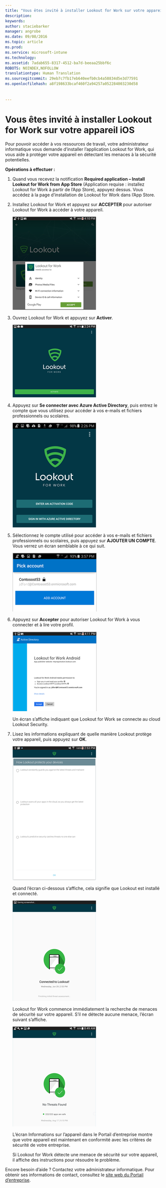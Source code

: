 ```yaml
---
title: "Vous êtes invité à installer Lookout for Work sur votre appareil iOS | Microsoft Intune"
description: 
keywords: 
author: staciebarker
manager: angrobe
ms.date: 09/08/2016
ms.topic: article
ms.prod: 
ms.service: microsoft-intune
ms.technology: 
ms.assetid: 7adab655-8317-4512-ba7d-beeaa25bbf6c
ROBOTS: NOINDEX,NOFOLLOW
translationtype: Human Translation
ms.sourcegitcommit: 29eb7c7fb17eb640eefb0cb4a58834d5e3d77591
ms.openlocfilehash: a8f198633bcaf460f2a94257a052284003230d58


---
```


# Vous êtes invité à installer Lookout for Work sur votre appareil iOS

Pour pouvoir accéder à vos ressources de travail, votre administrateur informatique vous demande d’installer l’application Lookout for Work, qui vous aide à protéger votre appareil en détectant les menaces à la sécurité potentielles.


**Opérations à effectuer :**

1.  Quand vous recevez la notification **Required application – Install Lookout for Work from App Store** (Application requise : installez Lookout for Work à partir de l’App Store), appuyez dessus. Vous accédez à la page d’installation de Lookout for Work dans l’App Store.

2.  Installez Lookout for Work et appuyez sur **ACCEPTER** pour autoriser Lookout for Work à accéder à votre appareil.

    ![appuyez sur Accepter pour autoriser Lookout for Work à accéder à votre appareil](./media/lookout-accept-store-permissions-android.png)

3. Ouvrez Lookout for Work et appuyez sur **Activer**.

    ![ouvrez Lookout for Work et appuyez sur Activer](./media/lookout-activate-button-android.png)

4. Appuyez sur **Se connecter avec Azure Active Directory**, puis entrez le compte que vous utilisez pour accéder à vos e-mails et fichiers professionnels ou scolaires.

    ![connectez-vous avec votre compte professionnel ou scolaire](./media/lookout-sign-in-azure-android.png)

5. Sélectionnez le compte utilisé pour accéder à vos e-mails et fichiers professionnels ou scolaires, puis appuyez sur **AJOUTER UN COMPTE**. Vous verrez un écran semblable à ce qui suit.

    ![sélectionnez votre compte professionnel ou scolaire et appuyez sur Ajouter un compte](./media/lookout-pick-account-android.png)

6. Appuyez sur **Accepter** pour autoriser Lookout for Work à vous connecter et à lire votre profil.

    ![appuyez sur Accepter pour autoriser Lookout for Work à vous connecter et à lire votre profil](./media/lookout-needs-permission-to-view-profile-android.png)

    Un écran s’affiche indiquant que Lookout for Work se connecte au cloud Lookout Security.

7. Lisez les informations expliquant de quelle manière Lookout protège votre appareil, puis appuyez sur **OK**.

    ![lisez les informations sur la protection de votre appareil par Lookout for Work](./media/lookout-how-it-protects-your-device-android.png)

    Quand l’écran ci-dessous s’affiche, cela signifie que Lookout est installé et connecté.

    ![vous êtes maintenant connecté à Lookout for Work](./media/lookout-you-are-now-connected-android.png)

    Lookout for Work commence immédiatement la recherche de menaces de sécurité sur votre appareil. S’il ne détecte aucune menace, l’écran suivant s’affiche.

    ![Lookout for Work n’a détecté aucune menace de sécurité](./media/lookout-scan-no-threats-found-android.png)

    L’écran Informations sur l’appareil dans le Portail d’entreprise montre que votre appareil est maintenant en conformité avec les critères de sécurité de votre entreprise.

    Si Lookout for Work détecte une menace de sécurité sur votre appareil, il affiche des instructions pour résoudre le problème.

Encore besoin d’aide ? Contactez votre administrateur informatique. Pour obtenir ses informations de contact, consultez le [site web du Portail d’entreprise](http://portal.manage.microsoft.com).






<!--HONumber=Oct16_HO2-->


